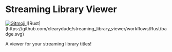 # Streaming Library Viewer

<a href="https://gitmoji.dev">
  <img src="https://img.shields.io/badge/gitmoji-%20😜%20😍-FFDD67.svg?style=flat-square" alt="Gitmoji">
</a> ![Rust](https://github.com/clearydude/streaming_library_viewer/workflows/Rust/badge.svg)

A viewer for your streaming library titles!
